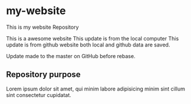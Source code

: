 # my-website
This is my website Repository

This is a awesome website
This update is from the local computer
This update is from github website
both local and github data are saved.

Update made to the master on GitHub before rebase.

## Repository purpose

Lorem ipsum dolor sit amet, qui minim labore adipisicing 
minim sint cillum sint consectetur cupidatat.
